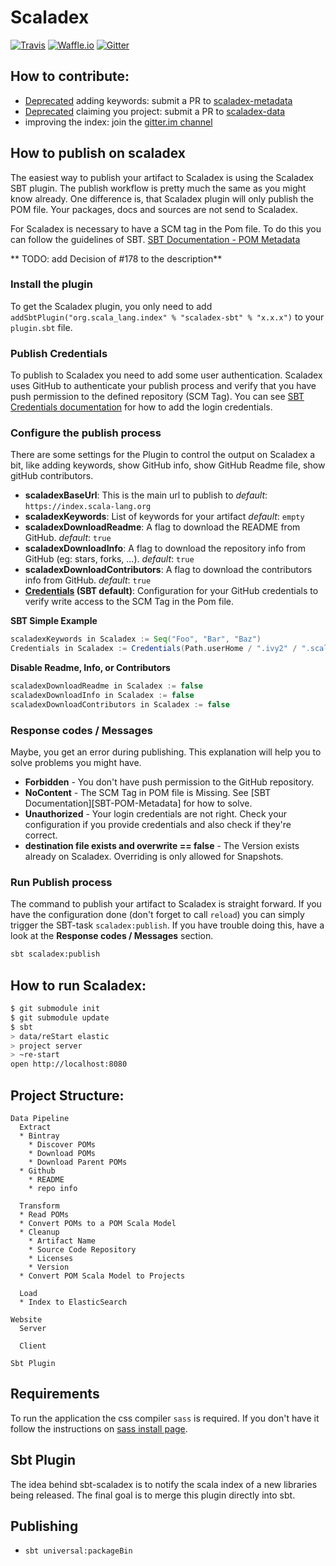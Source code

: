 [SBT-Credentials]: http://www.scala-sbt.org/0.13/docs/Publishing.html#Credentials
[SBT-POM-Meta]: http://www.scala-sbt.org/1.0/docs/Using-Sonatype.html#Third+-+POM+Metadata
[gitter.im channel]: https://gitter.im/scalacenter/scaladex
[scaladex-metadata]: (https://github.com/scalacenter/scaladex-metadata)
[scaladex-data]: https://github.com/scalacenter/scaladex-data
# Scaladex

[![Travis](https://img.shields.io/travis/scalacenter/scaladex.svg?style=flat-square)](https://travis-ci.org/scalacenter/scaladex)
[![Waffle.io](https://img.shields.io/waffle/label/scalacenter/scaladex/in%20progress.svg?style=flat-square)](https://waffle.io/scalacenter/scaladex)
[![Gitter](https://img.shields.io/gitter/room/scalacenter/scaladex.svg?style=flat-square)](https://gitter.im/scalacenter/scaladex)

## How to contribute:

* [Deprecated](#How-to-publish-on-scaladex) adding keywords: submit a PR to [scaladex-metadata]
* [Deprecated](#How-to-publish-on-scaladex) claiming you project: submit a PR to [scaladex-data]
* improving the index: join the [gitter.im channel]

## How to publish on scaladex

The easiest way to publish your artifact to Scaladex is using the Scaladex SBT plugin. The publish workflow is
pretty much the same as you might know already. One difference is, that Scaladex plugin will only publish
the POM file. Your packages, docs and sources are not send to Scaladex.

For Scaladex is necessary to have a SCM tag in the Pom file. To do this you can follow the guidelines of SBT.
[SBT Documentation - POM Metadata][SBT-POM-Meta]

** TODO: add Decision of #178 to the description** 

### Install the plugin

To get the Scaladex plugin, you only need to add `addSbtPlugin("org.scala_lang.index" % "scaladex-sbt" % "x.x.x")` to
your `plugin.sbt` file.

### Publish Credentials

To publish to Scaladex you need to add some user authentication. Scaladex uses GitHub to authenticate your publish
process and verify that you have push permission to the defined repository (SCM Tag). You can see
[SBT Credentials documentation][SBT-Credentials] for how to add the login credentials.

### Configure the publish process

There are some settings for the Plugin to control the output on Scaladex a bit, like adding keywords, show GitHub info,
show GitHub Readme file, show gitHub contributors.

* **scaladexBaseUrl**: This is the main url to publish to _default_: `https://index.scala-lang.org`
* **scaladexKeywords**: List of keywords for your artifact _default_: `empty`
* **scaladexDownloadReadme**: A flag to download the README from GitHub. _default_: `true`
* **scaladexDownloadInfo**: A flag to download the repository info from GitHub (eg: stars, forks, ...). _default_: `true`
* **scaladexDownloadContributors**: A flag to download the contributors info from GitHub. _default_: `true`
* **[Credentials][SBT-Credentials] (SBT default)**: Configuration for your GitHub credentials to verify write access to the SCM Tag in the Pom file.

**SBT Simple Example**
```scala
scaladexKeywords in Scaladex := Seq("Foo", "Bar", "Baz")
Credentials in Scaladex := Credentials(Path.userHome / ".ivy2" / ".scaladex.credentials")
```

**Disable Readme, Info, or Contributors**
```scala
scaladexDownloadReadme in Scaladex := false
scaladexDownloadInfo in Scaladex := false
scaladexDownloadContributors in Scaladex := false
```
### Response codes / Messages

Maybe, you get an error during publishing. This explanation will help you to solve problems you might have.

* **Forbidden** - You don't have push permission to the GitHub repository.
* **NoContent** - The SCM Tag in POM file is Missing. See [SBT Documentation][SBT-POM-Metadata] for how to solve.
* **Unauthorized** - Your login credentials are not right. Check your configuration if you provide 
credentials and also check if they're correct.
* **destination file exists and overwrite == false** - The Version exists already on Scaladex. Overriding is
only allowed for Snapshots.

### Run Publish process

The command to publish your artifact to Scaladex is straight forward. If you have the configuration done
(don't forget to call `reload`) you can simply trigger the SBT-task `scaladex:publish`. If you have trouble
doing this, have a look at the **Response codes / Messages** section. 

```bash
sbt scaladex:publish
```

## How to run Scaladex:

```bash
$ git submodule init
$ git submodule update
$ sbt
> data/reStart elastic
> project server
> ~re-start
open http://localhost:8080
```

## Project Structure:

```
Data Pipeline
  Extract
  * Bintray
    * Discover POMs
    * Download POMs
    * Download Parent POMs
  * Github
    * README
    * repo info

  Transform
  * Read POMs
  * Convert POMs to a POM Scala Model
  * Cleanup
    * Artifact Name
    * Source Code Repository
    * Licenses
    * Version
  * Convert POM Scala Model to Projects

  Load
  * Index to ElasticSearch

Website
  Server

  Client

Sbt Plugin
```

## Requirements

To run the application the css compiler `sass` is required. If you don't have it follow the instructions on [sass install page](http://sass-lang.com/install).

## Sbt Plugin

The idea behind sbt-scaladex is to notify the scala index of a new libraries being released. The final goal is to merge this plugin directly into sbt.

## Publishing

* `sbt universal:packageBin`
